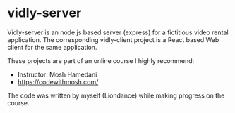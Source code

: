 # vidly-server

Vidly-server is an node.js based server (express) for a fictitious video rental application.
The corresponding vidly-client project is a React based Web client for the same application.

These projects are part of an online course I highly recommend:

- Instructor: Mosh Hamedani
- https://codewithmosh.com/

The code was written by myself (Liondance) while making progress on the course.
